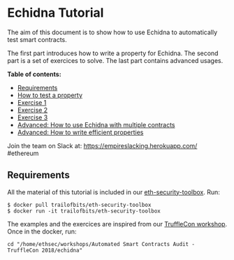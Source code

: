 # Echidna Tutorial

The aim of this document is to show how to use Echidna to automatically test smart contracts.

The first part introduces how to write a property for Echidna. 
The second part is a set of exercices to solve. 
The last part contains advanced usages.

**Table of contents:**
- [Requirements](#requirements)
- [How to test a property](TESTING_A_PROPERTY.md)
- [Exercise 1](EXERCISE_1.md)
- [Exercise 2](EXERCISE_2.md)
- [Exercise 3](EXERCISE_3.md)
- [Advanced: How to use Echidna with multiple contracts](#TODO)
- [Advanced: How to write efficient properties](#TODO)

Join the team on Slack at: https://empireslacking.herokuapp.com/ #ethereum

## Requirements

All the material of this tutorial is included in our [eth-security-toolbox](https://github.com/trailofbits/eth-security-toolbox). Run:
```         
$ docker pull trailofbits/eth-security-toolbox
$ docker run -it trailofbits/eth-security-toolbox
```

The examples and the exercices are inspired from our [TruffleCon workshop](https://github.com/trailofbits/publications/tree/master/workshops/Automated%20Smart%20Contracts%20Audit%20-%20TruffleCon%202018).
Once in the docker, run:
```
cd "/home/ethsec/workshops/Automated Smart Contracts Audit - TruffleCon 2018/echidna"
```

  
  

